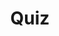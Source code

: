 ---
title: "Quiz"
passing_percentage: 70
layout: "test"
type: "test"
questions:
  - id: "q1"
    text: "Which telemetry add-ons are commonly used with Istio for observability?"
    type: "single-answer"
    marks: 2
    options:
      - id: "a"
        text: "Prometheus, Grafana, and Jaeger"
        is_correct: true
      - id: "b"
        text: "Elasticsearch, Kibana, and Logstash"
      - id: "c"
        text: "InfluxDB, Chronograf, and Kapacitor"
      - id: "d"
        text: "DataDog, New Relic, and AppDynamics"
  - id: "q2"
    text: "What are the methods to expose Istio add-on services outside the cluster? (Select all that apply)"
    type: "multiple-answers"
    marks: 2
    options:
      - id: "a"
        text: "Changing service type to NodePort or LoadBalancer"
        is_correct: true
      - id: "b"
        text: "Using port-forwarding"
        is_correct: true
      - id: "c"
        text: "Add-on services are exposed by default as LoadBalancer"
  - id: "q3"
    text: "What is the default port for accessing Grafana dashboards?" 
    type: "short_answer" 
    marks: 2
    correct_answer: "3000" 
---
